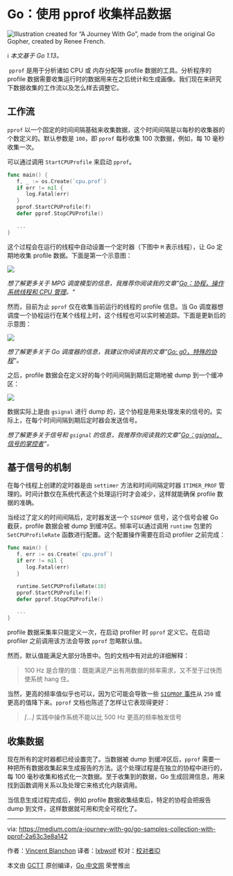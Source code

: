 # Go：使用 pprof 收集样品数据

![][0]

ℹ️ *本文基于 Go 1.13。*

 `pprof` 是用于分析诸如 CPU 或 内存分配等 profile 数据的工具。分析程序的 profile 数据需要收集运行时的数据用来在之后统计和生成画像。我们现在来研究下数据收集的工作流以及怎么样去调整它。

## 工作流

`pprof` 以一个固定的时间间隔基础来收集数据，这个时间间隔是以每秒的收集器的个数定义的。默认参数是 `100`，即 `pprof` 每秒收集 100 次数据，例如，每 10 毫秒收集一次。

可以通过调用 `StartCPUProfile` 来启动 `pprof`。

```go
func main() {
   f, _ := os.Create(`cpu.prof`)
   if err != nil {
      log.Fatal(err)
   }
   pprof.StartCPUProfile(f)
   defer pprof.StopCPUProfile()

   ...
}
```

这个过程会在运行的线程中自动设置一个定时器（下图中 `M` 表示线程），让 Go 定期地收集 profile 数据。下面是第一个示意图：

![][1]

*想了解更多关于 MPG 调度模型的信息，我推荐你阅读我的文章”[Go：协程，操作系统线程和 CPU 管理][4]。“*

然而，目前为止 `pprof` 仅在收集当前运行的线程的 profile 信息。当 Go 调度器想调度一个协程运行在某个线程上时，这个线程也可以实时被追踪。下面是更新后的示意图：

![][2]

*想了解更多关于 Go 调度器的信息，我建议你阅读我的文章”[Go: g0，特殊的协程][5]“。*

之后，profile 数据会在定义好的每个时间间隔到期后定期地被 dump 到一个缓冲区：

![][3]

数据实际上是由 `gsignal` 进行 dump 的，这个协程是用来处理发来的信号的。实际上，在每个时间间隔到期后定时器会发送信号。

*想了解更多关于信号和 `gsignal` 的信息，我推荐你阅读我的文章”[Go：gsignal，信号的掌控者][6]“。*

## 基于信号的机制

在每个线程上创建的定时器是由 `settimer` 方法和时间间隔定时器 `ITIMER_PROF` 管理的。时间计数仅在系统代表这个处理运行时才会减少，这样就能确保 profile 数据的准确。

当经过了定义的时间间隔后，定时器发送一个 `SIGPROF` 信号，这个信号会被 Go 截获，profile 数据会被 dump 到缓冲区。频率可以通过调用 `runtime` 包里的 `SetCPUProfileRate` 函数进行配置。这个配置操作需要在启动 profiler 之前完成：

```go
func main() {
   f, err := os.Create(`cpu.prof`)
   if err != nil {
      log.Fatal(err)
   }

   runtime.SetCPUProfileRate(10)
   pprof.StartCPUProfile(f)
   defer pprof.StopCPUProfile()

   ...
}
```

profile 数据采集率只能定义一次，在启动 profiler 时 `pprof` 定义它。在启动 profiler 之前调用该方法会导致 `pprof` 忽略默认值。

然而，默认值能满足大部分场景中。包的文档中有对此的详细解释：

> 100 Hz 是合理的值：既能满足产出有用数据的频率需求，又不至于过快而使系统 hang 住。

当然，更高的频率值似乎也可以，因为它可能会导致一些 [`SIGPROF` 事件][7]从 `250` 或更高的值降下来。`pprof` 文档也陈述了怎样让它表现得更好：

> *[…]* 实践中操作系统不能以比 500 Hz 更高的频率触发信号

## 收集数据

现在所有的定时器都已经设置完了。当数据被 dump 到缓冲区后，`pprof` 需要一种把所有数据收集起来生成报告的方法。这个处理过程是在独立的协程中进行的，每 100 毫秒收集和格式化一次数据。至于收集到的数据，Go 生成回溯信息，用来找到函数调用关系以及处理它来格式化内联调用。

当信息生成过程完成后，例如 profile 数据收集结束后，特定的协程会把报告 dump 到文件，这样数据就可用和完全可视化了。

---
via: https://medium.com/a-journey-with-go/go-samples-collection-with-pprof-2a63c3e8a142

作者：[Vincent Blanchon](https://medium.com/@blanchon.vincent)
译者：[lxbwolf](https://github.com/lxbwolf)
校对：[校对者ID](https://github.com/校对者ID)

本文由 [GCTT](https://github.com/studygolang/GCTT) 原创编译，[Go 中文网](https://studygolang.com/) 荣誉推出

[0]: https://raw.githubusercontent.com/studygolang/gctt-images2/master/20200505-Go-Samples-Collection-with-pprof/00.png	"Illustration created for “A Journey With Go”, made from the original Go Gopher, created by Renee French."
[1]: https://raw.githubusercontent.com/studygolang/gctt-images2/master/20200505-Go-Samples-Collection-with-pprof/01.png
[2]: https://raw.githubusercontent.com/studygolang/gctt-images2/master/20200505-Go-Samples-Collection-with-pprof/02.png
[3]: https://raw.githubusercontent.com/studygolang/gctt-images2/master/20200505-Go-Samples-Collection-with-pprof/03.png
[4]: https://studygolang.com/articles/25292	"MPG调度模型"
[5]: https://medium.com/a-journey-with-go/go-g0-special-goroutine-8c778c6704d8	"Go: g0, Special Goroutine"
[6]: https://medium.com/a-journey-with-go/go-gsignal-master-of-signals-329f7ff39391	"Go: gsignal, Master of Signals"
[7]: https://github.com/golang/go/issues/35057

